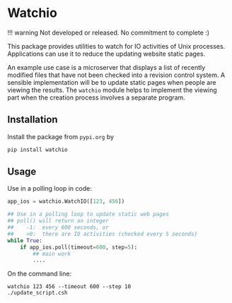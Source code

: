 # Watchio

!!! warning
    Not developed or released. No commitment to complete :)


This package provides utilities to watch for IO activities of Unix processes. Applications
can use it to reduce the updating website static pages.

An example use case is a microserver that displays a list of recently modified files that
have not been checked into a revision control system. A sensible implementation will be to
update static pages when people are viewing the results. The `watchio` module helps to
implement the viewing part when the creation process involves a separate program.


## Installation


Install the package from `pypi.org` by
``` python
pip install watchio
```


## Usage

Use in a polling loop in code:

```python
app_ios = watchio.WatchIO([123, 456])

## Use in a polling loop to update static web pages
## poll() will return an integer
##    -1:  every 600 seconds, or
##    >0:  there are IO activities (checked every 5 seconds)
while True:
    if app_ios.poll(timeout=600, step=5):
        ## main work
        ....
```


On the command line:

``` shell
watchio 123 456 --timeout 600 --step 10
./update_script.csh
```

